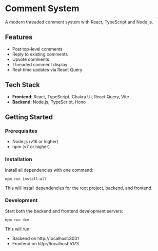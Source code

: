 # Comment System

A modern threaded comment system with React, TypeScript and Node.js.

## Features

- Post top-level comments
- Reply to existing comments
- Upvote comments
- Threaded comment display
- Real-time updates via React Query

## Tech Stack

- **Frontend**: React, TypeScript, Chakra UI, React Query, Vite
- **Backend**: Node.js, TypeScript, Hono

## Getting Started

### Prerequisites

- Node.js (v16 or higher)
- npm (v7 or higher)

### Installation

Install all dependencies with one command:

```
npm run install:all
```

This will install dependencies for the root project, backend, and frontend.

### Development

Start both the backend and frontend development servers:

```
npm run dev
```

This will run:
- Backend on http://localhost:3001
- Frontend on http://localhost:5173
